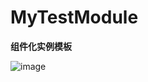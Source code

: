 # MyTestModule
**组件化实例模板**


![image](http://m.qpic.cn/psc?/V11lIhSK2h6MIS/wK0kFdeCHxQUuvx1sBu8JNF4xkwx*6tRiUVdWv7WssLKOGAEPhTDzEf*yXaSvEwOESHWos1LgEVToXNReSu2Jg!!/b&bo=XQKTAwAAAAADB.0!&rf=viewer_4&t=5 "image")
